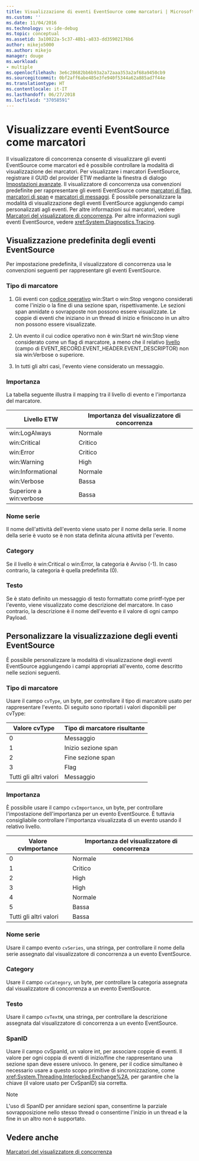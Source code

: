 ```yaml
---
title: Visualizzazione di eventi EventSource come marcatori | Microsoft Docs
ms.custom: ''
ms.date: 11/04/2016
ms.technology: vs-ide-debug
ms.topic: conceptual
ms.assetid: 3a10022a-5c37-48b1-a833-dd35902176b6
author: mikejo5000
ms.author: mikejo
manager: douge
ms.workload:
- multiple
ms.openlocfilehash: 3e6c28682bb6b93a2a72aaa353a2af68a9450cb9
ms.sourcegitcommit: 0bf2aff6abe485e3fe940f5344a62a885ad7f44e
ms.translationtype: HT
ms.contentlocale: it-IT
ms.lasthandoff: 06/27/2018
ms.locfileid: "37058591"
---
```

# <a name="visualize-eventsource-events-as-markers"></a>Visualizzare eventi EventSource come marcatori
Il visualizzatore di concorrenza consente di visualizzare gli eventi EventSource come marcatori ed è possibile controllare la modalità di visualizzazione dei marcatori. Per visualizzare i marcatori EventSource, registrare il GUID del provider ETW mediante la finestra di dialogo [Impostazioni avanzate](../profiling/advanced-settings-dialog-box-concurrency-visualizer.md). Il visualizzatore di concorrenza usa convenzioni predefinite per rappresentare gli eventi EventSource come [marcatori di flag](../profiling/flag-markers.md), [marcatori di span](../profiling/span-markers.md) e [marcatori di messaggi](../profiling/message-markers.md). È possibile personalizzare la modalità di visualizzazione degli eventi EventSource aggiungendo campi personalizzati agli eventi. Per altre informazioni sui marcatori, vedere [Marcatori del visualizzatore di concorrenza](../profiling/concurrency-visualizer-markers.md). Per altre informazioni sugli eventi EventSource, vedere <xref:System.Diagnostics.Tracing>.  
  
## <a name="default-visualization-of-eventsource-events"></a>Visualizzazione predefinita degli eventi EventSource  
 Per impostazione predefinita, il visualizzatore di concorrenza usa le convenzioni seguenti per rappresentare gli eventi EventSource.  
  
### <a name="marker-type"></a>Tipo di marcatore  
  
1.  Gli eventi con [codice operativo](/windows/desktop/WES/eventmanifestschema-opcodetype-complextype) win:Start o win:Stop vengono considerati come l'inizio o la fine di una sezione span, rispettivamente.  Le sezioni span annidate o sovrapposte non possono essere visualizzate. Le coppie di eventi che iniziano in un thread di inizio e finiscono in un altro non possono essere visualizzate.  
  
2.  Un evento il cui codice operativo non è win:Start né win:Stop viene considerato come un flag di marcatore, a meno che il relativo [livello](/windows/desktop/WES/defining-severity-levels) (campo di EVENT_RECORD.EVENT_HEADER.EVENT_DESCRIPTOR) non sia win:Verbose o superiore.  
  
3.  In tutti gli altri casi, l'evento viene considerato un messaggio.  
  
### <a name="importance"></a>Importanza  
 La tabella seguente illustra il mapping tra il livello di evento e l'importanza del marcatore.  
  
|Livello ETW|Importanza del visualizzatore di concorrenza|  
|---------------|---------------------------------------|  
|win:LogAlways|Normale|  
|win:Critical|Critico|  
|win:Error|Critico|  
|win:Warning|High|  
|win:Informational|Normale|  
|win:Verbose|Bassa|  
|Superiore a win:verbose|Bassa|  
  
### <a name="series-name"></a>Nome serie  
 Il nome dell'attività dell'evento viene usato per il nome della serie. Il nome della serie è vuoto se è non stata definita alcuna attività per l'evento.  
  
### <a name="category"></a>Category  
 Se il livello è win:Critical o win:Error, la categoria è Avviso (-1). In caso contrario, la categoria è quella predefinita (0).  
  
### <a name="text"></a>Testo  
 Se è stato definito un messaggio di testo formattato come printf-type per l'evento, viene visualizzato come descrizione del marcatore. In caso contrario, la descrizione è il nome dell'evento e il valore di ogni campo Payload.  
  
## <a name="customize-visualization-of-eventsource-events"></a>Personalizzare la visualizzazione degli eventi EventSource  
 È possibile personalizzare la modalità di visualizzazione degli eventi EventSource aggiungendo i campi appropriati all'evento, come descritto nelle sezioni seguenti.  
  
### <a name="marker-type"></a>Tipo di marcatore  
 Usare il campo `cvType`, un byte, per controllare il tipo di marcatore usato per rappresentare l'evento. Di seguito sono riportati i valori disponibili per cvType:  
  
|Valore cvType|Tipo di marcatore risultante|  
|------------------|---------------------------|  
|0|Messaggio|  
|1|Inizio sezione span|  
|2|Fine sezione span|  
|3|Flag|  
|Tutti gli altri valori|Messaggio|  
  
### <a name="importance"></a>Importanza  
 È possibile usare il campo `cvImportance`, un byte, per controllare l'impostazione dell'importanza per un evento EventSource. È tuttavia consigliabile controllare l'importanza visualizzata di un evento usando il relativo livello.  
  
|Valore cvImportance|Importanza del visualizzatore di concorrenza|  
|------------------------|---------------------------------------|  
|0|Normale|  
|1|Critico|  
|2|High|  
|3|High|  
|4|Normale|  
|5|Bassa|  
|Tutti gli altri valori|Bassa|  
  
### <a name="series-name"></a>Nome serie  
 Usare il campo evento `cvSeries`, una stringa, per controllare il nome della serie assegnato dal visualizzatore di concorrenza a un evento EventSource.  
  
### <a name="category"></a>Category  
 Usare il campo `cvCategory`, un byte, per controllare la categoria assegnata dal visualizzatore di concorrenza a un evento EventSource.  
  
### <a name="text"></a>Testo  
 Usare il campo `cvTextW`, una stringa, per controllare la descrizione assegnata dal visualizzatore di concorrenza a un evento EventSource.  
  
### <a name="spanid"></a>SpanID  
 Usare il campo cvSpanId, un valore int, per associare coppie di eventi. Il valore per ogni coppia di eventi di inizio/fine che rappresentano una sezione span deve essere univoco. In genere, per il codice simultaneo è necessario usare a questo scopo primitive di sincronizzazione, come <xref:System.Threading.Interlocked.Exchange%2A>, per garantire che la chiave (il valore usato per CvSpanID) sia corretta.  
  
> [!NOTE]
>  L'uso di SpanID per annidare sezioni span, consentirne la parziale sovrapposizione nello stesso thread o consentirne l'inizio in un thread e la fine in un altro non è supportato.  
  
## <a name="see-also"></a>Vedere anche  
 [Marcatori del visualizzatore di concorrenza](../profiling/concurrency-visualizer-markers.md)